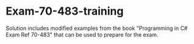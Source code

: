 # Exam-70-483-training
Solution includes modified examples from the book "Programming in C# Exam Ref 70-483" that can be used to prepare for the exam.
